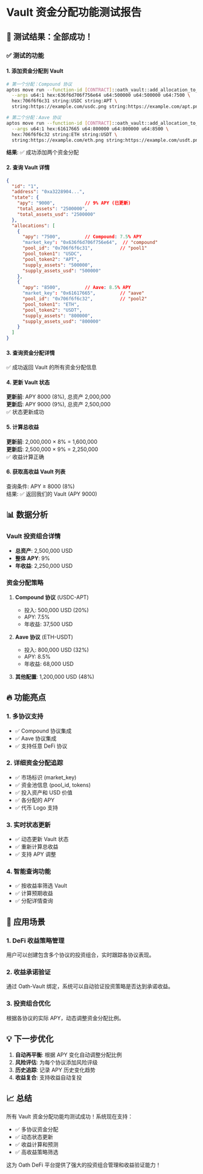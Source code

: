# Vault 资金分配功能测试报告

## 🎉 测试结果：全部成功！

### ✅ 测试的功能

#### 1. 添加资金分配到 Vault
```bash
# 第一个分配：Compound 协议
aptos move run --function-id [CONTRACT]::oath_vault::add_allocation_to_vault \
  --args u64:1 hex:636f6d706f756e64 u64:500000 u64:500000 u64:7500 \
  hex:706f6f6c31 string:USDC string:APT \
  string:https://example.com/usdc.png string:https://example.com/apt.png

# 第二个分配：Aave 协议  
aptos move run --function-id [CONTRACT]::oath_vault::add_allocation_to_vault \
  --args u64:1 hex:61617665 u64:800000 u64:800000 u64:8500 \
  hex:706f6f6c32 string:ETH string:USDT \
  string:https://example.com/eth.png string:https://example.com/usdt.png
```

**结果**: ✅ 成功添加两个资金分配

#### 2. 查询 Vault 详情
```json
{
  "id": "1",
  "address": "0xa3228904...",
  "state": {
    "apy": "9000",           // 9% APY (已更新)
    "total_assets": "2500000",
    "total_assets_usd": "2500000"
  },
  "allocations": [
    {
      "apy": "7500",         // Compound: 7.5% APY
      "market_key": "0x636f6d706f756e64",  // "compound"
      "pool_id": "0x706f6f6c31",          // "pool1" 
      "pool_token1": "USDC",
      "pool_token2": "APT",
      "supply_assets": "500000",
      "supply_assets_usd": "500000"
    },
    {
      "apy": "8500",         // Aave: 8.5% APY
      "market_key": "0x61617665",         // "aave"
      "pool_id": "0x706f6f6c32",          // "pool2"
      "pool_token1": "ETH", 
      "pool_token2": "USDT",
      "supply_assets": "800000",
      "supply_assets_usd": "800000"
    }
  ]
}
```

#### 3. 查询资金分配详情
✅ 成功返回 Vault 的所有资金分配信息

#### 4. 更新 Vault 状态
**更新前**: APY 8000 (8%), 总资产 2,000,000  
**更新后**: APY 9000 (9%), 总资产 2,500,000  
✅ 状态更新成功

#### 5. 计算总收益
**更新前**: 2,000,000 × 8% = 1,600,000  
**更新后**: 2,500,000 × 9% = 2,250,000  
✅ 收益计算正确

#### 6. 获取高收益 Vault 列表
查询条件: APY ≥ 8000 (8%)  
结果: ✅ 返回我们的 Vault (APY 9000)

## 📊 数据分析

### Vault 投资组合详情
- **总资产**: 2,500,000 USD
- **整体 APY**: 9%
- **年收益**: 2,250,000 USD

### 资金分配策略
1. **Compound 协议** (USDC-APT)
   - 投入: 500,000 USD (20%)
   - APY: 7.5%
   - 年收益: 37,500 USD

2. **Aave 协议** (ETH-USDT)  
   - 投入: 800,000 USD (32%)
   - APY: 8.5%
   - 年收益: 68,000 USD

3. **其他配置**: 1,200,000 USD (48%)

## 🔥 功能亮点

### 1. 多协议支持
- ✅ Compound 协议集成
- ✅ Aave 协议集成  
- ✅ 支持任意 DeFi 协议

### 2. 详细资金分配追踪
- ✅ 市场标识 (market_key)
- ✅ 资金池信息 (pool_id, tokens)
- ✅ 投入资产和 USD 价值
- ✅ 各分配的 APY
- ✅ 代币 Logo 支持

### 3. 实时状态更新
- ✅ 动态更新 Vault 状态
- ✅ 重新计算总收益
- ✅ 支持 APY 调整

### 4. 智能查询功能
- ✅ 按收益率筛选 Vault
- ✅ 计算预期收益
- ✅ 分配详情查询

## 🎯 应用场景

### 1. DeFi 收益策略管理
用户可以创建包含多个协议的投资组合，实时跟踪各协议表现。

### 2. 收益承诺验证
通过 Oath-Vault 绑定，系统可以自动验证投资策略是否达到承诺收益。

### 3. 投资组合优化
根据各协议的实际 APY，动态调整资金分配比例。

## 💡 下一步优化

1. **自动再平衡**: 根据 APY 变化自动调整分配比例
2. **风险评估**: 为每个协议添加风险评级
3. **历史追踪**: 记录 APY 历史变化趋势
4. **收益复合**: 支持收益自动复投

## 📈 总结

所有 Vault 资金分配功能均测试成功！系统现在支持：
- ✅ 多协议资金分配
- ✅ 动态状态更新  
- ✅ 收益计算和预测
- ✅ 高收益策略筛选

这为 Oath DeFi 平台提供了强大的投资组合管理和收益验证能力！
